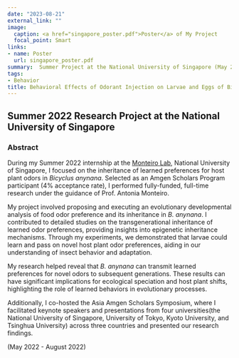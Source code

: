 ```yaml
---
date: "2023-08-21"
external_link: ""
image:
  caption: <a href="singapore_poster.pdf">Poster</a> of My Project
  focal_point: Smart
links:
- name: Poster
  url: singapore_poster.pdf
summary:  Summer Project at the National University of Singapore (May 2022 - August 2022).
tags:
- Behavior
title: Behavioral Effects of Odorant Injection on Larvae and Eggs of Bicyclus anynana
---
```


## Summer 2022 Research Project at the National University of Singapore

### Abstract

During my Summer 2022 internship at the [Monteiro Lab](https://lepdata.org/monteiro/), National University of Singapore, I focused on the inheritance of learned preferences for host plant odors in *Bicyclus anynana*. Selected as an Amgen Scholars Program participant (4% acceptance rate), I performed fully-funded, full-time research under the guidance of Prof. Antonia Monteiro.

My project involved proposing and executing an evolutionary developmental analysis of food odor preference and its inheritance in *B. anynana*. I contributed to detailed studies on the transgenerational inheritance of learned odor preferences, providing insights into epigenetic inheritance mechanisms. Through my experiments, we demonstrated that larvae could learn and pass on novel host plant odor preferences, aiding in our understanding of insect behavior and adaptation.

My research helped reveal that *B. anynana* can transmit learned preferences for novel odors to subsequent generations. These results can have significant implications for ecological speciation and host plant shifts, highlighting the role of learned behaviors in evolutionary processes.

Additionally, I co-hosted the Asia Amgen Scholars Symposium, where I facilitated keynote speakers and presentations from four universities(the National University of Singapore, University of Tokyo, Kyoto University, and Tsinghua University) across three countries and presented our research findings.

(May 2022 - August 2022)